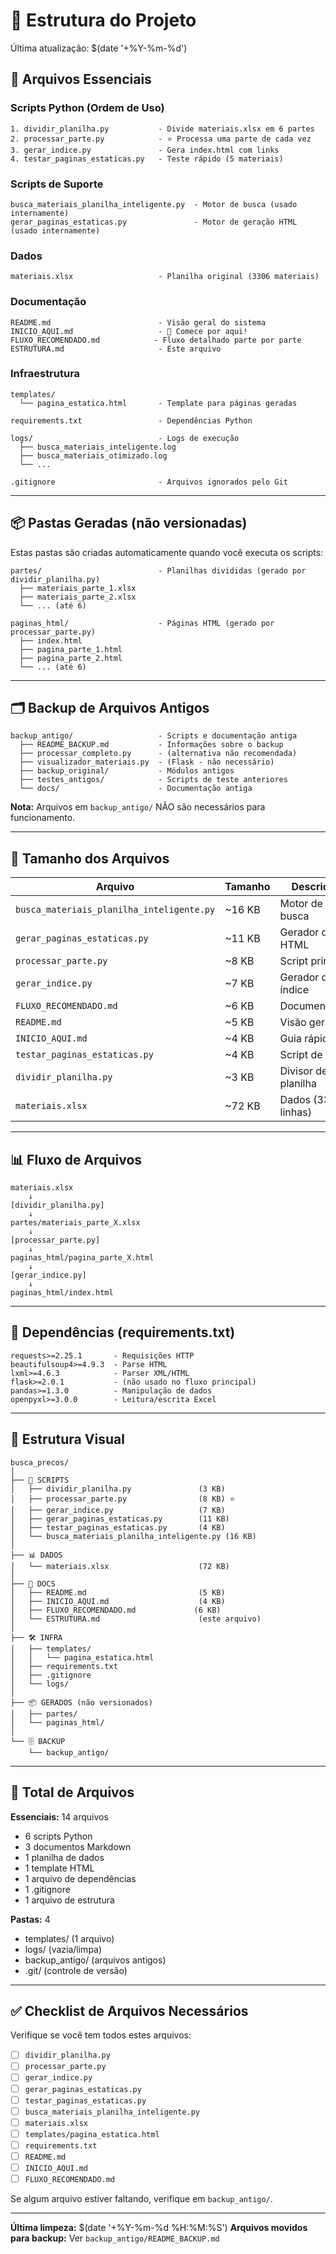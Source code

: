 # 📂 Estrutura do Projeto

Última atualização: $(date '+%Y-%m-%d')

## 🎯 Arquivos Essenciais

### Scripts Python (Ordem de Uso)

```
1. dividir_planilha.py           - Divide materiais.xlsx em 6 partes
2. processar_parte.py            - ⭐ Processa uma parte de cada vez
3. gerar_indice.py               - Gera index.html com links
4. testar_paginas_estaticas.py   - Teste rápido (5 materiais)
```

### Scripts de Suporte

```
busca_materiais_planilha_inteligente.py  - Motor de busca (usado internamente)
gerar_paginas_estaticas.py               - Motor de geração HTML (usado internamente)
```

### Dados

```
materiais.xlsx                   - Planilha original (3306 materiais)
```

### Documentação

```
README.md                        - Visão geral do sistema
INICIO_AQUI.md                   - 🚀 Comece por aqui!
FLUXO_RECOMENDADO.md            - Fluxo detalhado parte por parte
ESTRUTURA.md                     - Este arquivo
```

### Infraestrutura

```
templates/
  └── pagina_estatica.html       - Template para páginas geradas

requirements.txt                 - Dependências Python

logs/                            - Logs de execução
  ├── busca_materiais_inteligente.log
  ├── busca_materiais_otimizado.log
  └── ...

.gitignore                       - Arquivos ignorados pelo Git
```

---

## 📦 Pastas Geradas (não versionadas)

Estas pastas são criadas automaticamente quando você executa os scripts:

```
partes/                          - Planilhas divididas (gerado por dividir_planilha.py)
  ├── materiais_parte_1.xlsx
  ├── materiais_parte_2.xlsx
  └── ... (até 6)

paginas_html/                    - Páginas HTML (gerado por processar_parte.py)
  ├── index.html
  ├── pagina_parte_1.html
  ├── pagina_parte_2.html
  └── ... (até 6)
```

---

## 🗂️ Backup de Arquivos Antigos

```
backup_antigo/                   - Scripts e documentação antiga
  ├── README_BACKUP.md           - Informações sobre o backup
  ├── processar_completo.py      - (alternativa não recomendada)
  ├── visualizador_materiais.py  - (Flask - não necessário)
  ├── backup_original/           - Módulos antigos
  ├── testes_antigos/            - Scripts de teste anteriores
  └── docs/                      - Documentação antiga
```

**Nota:** Arquivos em `backup_antigo/` NÃO são necessários para funcionamento.

---

## 🎯 Tamanho dos Arquivos

| Arquivo | Tamanho | Descrição |
|---------|---------|-----------|
| `busca_materiais_planilha_inteligente.py` | ~16 KB | Motor de busca |
| `gerar_paginas_estaticas.py` | ~11 KB | Gerador de HTML |
| `processar_parte.py` | ~8 KB | Script principal |
| `gerar_indice.py` | ~7 KB | Gerador de índice |
| `FLUXO_RECOMENDADO.md` | ~6 KB | Documentação |
| `README.md` | ~5 KB | Visão geral |
| `INICIO_AQUI.md` | ~4 KB | Guia rápido |
| `testar_paginas_estaticas.py` | ~4 KB | Script de teste |
| `dividir_planilha.py` | ~3 KB | Divisor de planilha |
| `materiais.xlsx` | ~72 KB | Dados (3306 linhas) |

---

## 📊 Fluxo de Arquivos

```
materiais.xlsx
    ↓
[dividir_planilha.py]
    ↓
partes/materiais_parte_X.xlsx
    ↓
[processar_parte.py]
    ↓
paginas_html/pagina_parte_X.html
    ↓
[gerar_indice.py]
    ↓
paginas_html/index.html
```

---

## 🔧 Dependências (requirements.txt)

```
requests>=2.25.1       - Requisições HTTP
beautifulsoup4>=4.9.3  - Parse HTML
lxml>=4.6.3            - Parser XML/HTML
flask>=2.0.1           - (não usado no fluxo principal)
pandas>=1.3.0          - Manipulação de dados
openpyxl>=3.0.0        - Leitura/escrita Excel
```

---

## 📁 Estrutura Visual

```
busca_precos/
│
├── 📝 SCRIPTS
│   ├── dividir_planilha.py               (3 KB)
│   ├── processar_parte.py                (8 KB) ⭐
│   ├── gerar_indice.py                   (7 KB)
│   ├── gerar_paginas_estaticas.py        (11 KB)
│   ├── testar_paginas_estaticas.py       (4 KB)
│   └── busca_materiais_planilha_inteligente.py (16 KB)
│
├── 📊 DADOS
│   └── materiais.xlsx                    (72 KB)
│
├── 📖 DOCS
│   ├── README.md                         (5 KB)
│   ├── INICIO_AQUI.md                    (4 KB)
│   ├── FLUXO_RECOMENDADO.md             (6 KB)
│   └── ESTRUTURA.md                      (este arquivo)
│
├── 🛠️ INFRA
│   ├── templates/
│   │   └── pagina_estatica.html
│   ├── requirements.txt
│   ├── .gitignore
│   └── logs/
│
├── 📦 GERADOS (não versionados)
│   ├── partes/
│   └── paginas_html/
│
└── 🗄️ BACKUP
    └── backup_antigo/
```

---

## 🎯 Total de Arquivos

**Essenciais:** 14 arquivos
- 6 scripts Python
- 3 documentos Markdown
- 1 planilha de dados
- 1 template HTML
- 1 arquivo de dependências
- 1 .gitignore
- 1 arquivo de estrutura

**Pastas:** 4
- templates/ (1 arquivo)
- logs/ (vazia/limpa)
- backup_antigo/ (arquivos antigos)
- .git/ (controle de versão)

---

## ✅ Checklist de Arquivos Necessários

Verifique se você tem todos estes arquivos:

- [ ] `dividir_planilha.py`
- [ ] `processar_parte.py`
- [ ] `gerar_indice.py`
- [ ] `gerar_paginas_estaticas.py`
- [ ] `testar_paginas_estaticas.py`
- [ ] `busca_materiais_planilha_inteligente.py`
- [ ] `materiais.xlsx`
- [ ] `templates/pagina_estatica.html`
- [ ] `requirements.txt`
- [ ] `README.md`
- [ ] `INICIO_AQUI.md`
- [ ] `FLUXO_RECOMENDADO.md`

Se algum arquivo estiver faltando, verifique em `backup_antigo/`.

---

**Última limpeza:** $(date '+%Y-%m-%d %H:%M:%S')
**Arquivos movidos para backup:** Ver `backup_antigo/README_BACKUP.md`


